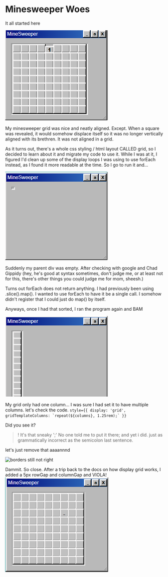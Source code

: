 # Minesweeper Woes

It all started here

![minesweeper revealed tiles not aligned](/imgs/minesweeper_woes_photos/minesweeper_css_boxes.png)

My minesweeper grid was nice and neatly aligned. Except. When a square was revealed, it would somehow displace itself so it was no longer vertically aligned with its brethren. It was not aligned in a grid.

As it turns out, there's a whole css styling / html layout CALLED grid, so I decided to learn about it and migrate my code to use it. While I was at it, I figured I'd clean up some of the display loops I was using to use forEach instead, as I found it more readable at the time. So I go to run it and...

![for each resulted in an empty grid](/imgs/minesweeper_woes_photos/minesweeper_foreach.png)

Suddenly my parent div was empty. After checking with google and Chad Gippidy (hey, he's good at syntax sometimes, don't judge me, or at least not for this, there's other things you could judge me for mom, sheesh.)

Turns out forEach does not return anything. I had previously been using .slice().map(). I wanted to use forEach to have it be a single call. I somehow didn't register that I could just do map() by itself.

Anyways, once I had that sorted, I ran the program again and BAM

![grid only had one column](/imgs/minesweeper_woes_photos/minesweeper_grid_no_work.png)

My grid only had one column... I was sure I had set it to have multiple columns. let's check the code.
``style={{ display: 'grid', gridTemplateColumns: `repeat(${columns}, 1.25rem);` }}``

Did you see it?
>! It's that sneaky ';' No one told me to put it there; and yet i did. just as grammatically incorrect as the semicolon last sentence.

let's just remove that aaaannnd

![borders still not right](/imgs/minesweeper_woes_photos/minesweeper_cloer_but_not_there.png)

Dammit. So close. After a trip back to the docs on how display grid works, I added a 5px rowGap and columnGap and VIOLA!
![it's beautiful](/imgs/minesweeper_woes_photos/minesweeper_fixed_spacing.png)
